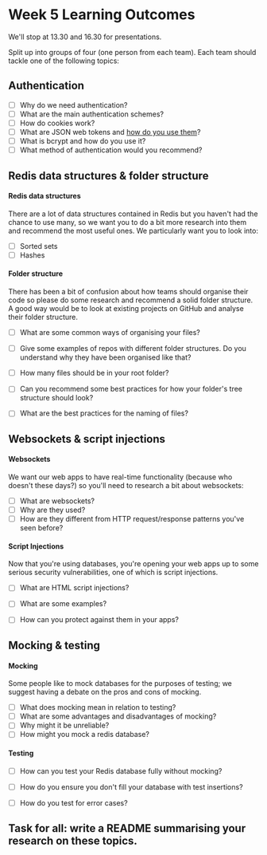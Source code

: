 # Week 5 Learning Outcomes

We'll stop at 13.30 and 16.30 for presentations.

Split up into groups of four (one person from each team). Each team should tackle one of the following topics:

## Authentication
* [ ] Why do we need authentication?
* [ ] What are the main authentication schemes?
* [ ] How do cookies work?
* [ ] What are JSON web tokens and [how do you use them](https://github.com/dwyl/learn-json-web-tokens)?
* [ ] What is bcrypt and how do you use it?
* [ ] What method of authentication would you recommend?

## Redis data structures & folder structure
#### Redis data structures
There are a lot of data structures contained in Redis but you haven't had the chance to use many, so we want you to do a bit more research into them and recommend the most useful ones. We particularly want you to look into:

* [ ] Sorted sets
* [ ] Hashes

#### Folder structure
There has been a bit of confusion about how teams should organise their code so please do some research and recommend a solid folder structure. A good way would be to look at existing projects on GitHub and analyse their folder structure.

* [ ] What are some common ways of organising your files?
* [ ] Give some examples of repos with different folder structures. Do you understand why they have been organised like that?
* [ ] How many files should be in your root folder?
* [ ] Can you recommend some best practices for how your folder's tree structure should look?
* [ ] What are the best practices for the naming of files?


## Websockets & script injections
#### Websockets
We want our web apps to have real-time functionality (because who doesn't these days?) so you'll need to research a bit about websockets:

* [ ] What are websockets?
* [ ] Why are they used?
* [ ] How are they different from HTTP request/response patterns you've seen before?

#### Script Injections
Now that you're using databases, you're opening your web apps up to some serious security vulnerabilities, one of which is script injections.

* [ ] What are HTML script injections?
* [ ] What are some examples?
* [ ] How can you protect against them in your apps?


## Mocking & testing
#### Mocking
Some people like to mock databases for the purposes of testing; we suggest having a debate on the pros and cons of mocking.

* [ ] What does mocking mean in relation to testing?
* [ ] What are some advantages and disadvantages of mocking?
* [ ] Why might it be unreliable?
* [ ] How might you mock a redis database?

#### Testing
* [ ] How can you test your Redis database fully without mocking?
* [ ] How do you ensure you don't fill your database with test insertions?
* [ ] How do you test for error cases?


## Task for all: write a README summarising your research on these topics.
